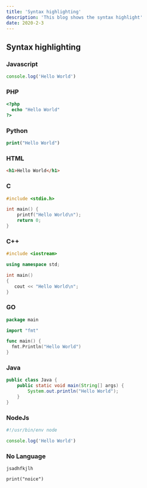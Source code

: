 ```yaml
---
title: 'Syntax highlighting'
description: 'This blog shows the syntax highlight'
date: 2020-2-3
---
```


## Syntax highlighting

### Javascript

```js
console.log('Hello World')
```

### PHP

```php
<?php
  echo "Hello World"
?>
```

### Python

```php
print("Hello World")
```

### HTML

```html
<h1>Hello World</h1>
```

### C

```c
#include <stdio.h>

int main() {
	printf("Hello World\n");
	return 0;
}
```

### C++

```cpp
#include <iostream>

using namespace std;

int main()
{
   cout << "Hello World\n";
}
```

### GO

```go
package main

import "fmt"

func main() {
  fmt.Println("Hello World")
}
```

### Java

```java
public class Java {
	public static void main(String[] args) {
		System.out.println("Hello World");
	}
}
```

### NodeJs

```js
#!/usr/bin/env node

console.log('Hello World')
```

### No Language

```
jsadhfkjlh

print("noice")
```
